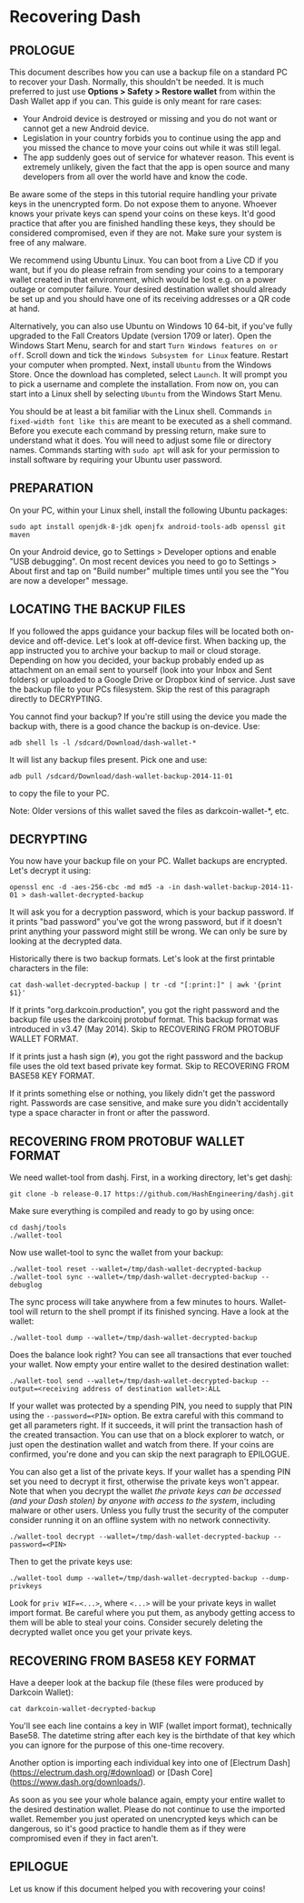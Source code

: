 Recovering Dash
===================

## PROLOGUE

This document describes how you can use a backup file on a standard PC to recover your Dash.
Normally, this shouldn't be needed. It is much preferred to just use **Options > Safety > Restore wallet** from within the Dash Wallet app if you can. This guide is only meant for rare cases:

- Your Android device is destroyed or missing and you do not want or cannot get a new Android
  device.
- Legislation in your country forbids you to continue using the app and you missed the chance to
  move your coins out while it was still legal.
- The app suddenly goes out of service for whatever reason. This event is extremely unlikely,
  given the fact that the app is open source and many developers from all over the world have and
  know the code.

Be aware some of the steps in this tutorial require handling your private keys in the unencrypted
form. Do not expose them to anyone. Whoever knows your private keys can spend your coins on these
keys. It'd good practice that after you are finished handling these keys, they should be
considered compromised, even if they are not. Make sure your system is free of any malware.

We recommend using Ubuntu Linux. You can boot from a Live CD if you want, but if you do please
refrain from sending your coins to a temporary wallet created in that environment, which would be
lost e.g. on a power outage or computer failure. Your desired destination wallet should already be
set up and you should have one of its receiving addresses or a QR code at hand.

Alternatively, you can also use Ubuntu on Windows 10 64-bit, if you've fully upgraded to the Fall Creators Update (version 1709 or later). Open the Windows Start Menu, search for and start `Turn Windows features on or off`. Scroll down and tick the `Windows Subsystem for Linux` feature. Restart your computer when prompted. Next, install `Ubuntu` from the Windows Store. Once the download has completed, select `Launch`. It will prompt you to pick a username and complete the installation. From now on, you can start into a Linux shell by selecting `Ubuntu` from the Windows Start Menu.

You should be at least a bit familiar with the Linux shell. Commands `in fixed-width font like this`
are meant to be executed as a shell command. Before you execute each command by pressing return,
make sure to understand what it does. You will need to adjust some file or directory names.
Commands starting with `sudo apt` will ask for your permission to install software by
requiring your Ubuntu user password.


## PREPARATION

On your PC, within your Linux shell, install the following Ubuntu packages:

    sudo apt install openjdk-8-jdk openjfx android-tools-adb openssl git maven

On your Android device, go to Settings > Developer options and enable "USB debugging". On most
recent devices you need to go to Settings > About first and tap on "Build number" multiple times
until you see the "You are now a developer" message.


## LOCATING THE BACKUP FILES

If you followed the apps guidance your backup files will be located both on-device and off-device.
Let's look at off-device first. When backing up, the app instructed you to archive your backup to
mail or cloud storage. Depending on how you decided, your backup probably ended up as attachment
on an email sent to yourself (look into your Inbox and Sent folders) or uploaded to a Google Drive
or Dropbox kind of service. Just save the backup file to your PCs filesystem. Skip the rest of this
paragraph directly to DECRYPTING.

You cannot find your backup? If you're still using the device you made the backup with, there is
a good chance the backup is on-device. Use:

	adb shell ls -l /sdcard/Download/dash-wallet-*

It will list any backup files present. Pick one and use:

	adb pull /sdcard/Download/dash-wallet-backup-2014-11-01

to copy the file to your PC.

Note:  Older versions of this wallet saved the files as darkcoin-wallet-*, etc.


## DECRYPTING

You now have your backup file on your PC. Wallet backups are encrypted. Let's decrypt it using:

    openssl enc -d -aes-256-cbc -md md5 -a -in dash-wallet-backup-2014-11-01 > dash-wallet-decrypted-backup

It will ask you for a decryption password, which is your backup password. If it prints
"bad password" you've got the wrong password, but if it doesn't print anything your password might
still be wrong. We can only be sure by looking at the decrypted data.

Historically there is two backup formats. Let's look at the first printable characters in the file:

	cat dash-wallet-decrypted-backup | tr -cd "[:print:]" | awk '{print $1}'

If it prints "org.darkcoin.production", you got the right password and the backup file uses the
darkcoinj protobuf format. This backup format was introduced in v3.47 (May 2014). Skip to
RECOVERING FROM PROTOBUF WALLET FORMAT.

If it prints just a hash sign (`#`), you got the right password and the backup file uses the old
text based private key format. Skip to RECOVERING FROM BASE58 KEY FORMAT.

If it prints something else or nothing, you likely didn't get the password right. Passwords are
case sensitive, and make sure you didn't accidentally type a space character in front or after the
password.


## RECOVERING FROM PROTOBUF WALLET FORMAT

We need wallet-tool from dashj. First, in a working directory, let's get dashj:

	git clone -b release-0.17 https://github.com/HashEngineering/dashj.git

Make sure everything is compiled and ready to go by using once:

	cd dashj/tools
	./wallet-tool

Now use wallet-tool to sync the wallet from your backup:

	./wallet-tool reset --wallet=/tmp/dash-wallet-decrypted-backup
	./wallet-tool sync --wallet=/tmp/dash-wallet-decrypted-backup --debuglog

The sync process will take anywhere from a few minutes to hours. Wallet-tool will return to the
shell prompt if its finished syncing. Have a look at the wallet:

	./wallet-tool dump --wallet=/tmp/dash-wallet-decrypted-backup

Does the balance look right? You can see all transactions that ever touched your wallet. Now empty
your entire wallet to the desired destination wallet:

	./wallet-tool send --wallet=/tmp/dash-wallet-decrypted-backup --output=<receiving address of destination wallet>:ALL

If your wallet was protected by a spending PIN, you need to supply that PIN using the
`--password=<PIN>` option. Be extra careful with this command to get all parameters right. If it
succeeds, it will print the transaction hash of the created transaction. You can use that on
a block explorer to watch, or just open the destination wallet and watch from there. If your coins
are confirmed, you're done and you can skip the next paragraph to EPILOGUE.

You can also get a list of the private keys. If your wallet has a spending PIN set you need to decrypt it first, otherwise the private keys won't appear. Note that when you decrypt the wallet *the private keys can be accessed (and your Dash stolen) by anyone with access to the system*, including malware or other users. Unless you fully trust the security of the computer consider running it on an offline system with no network connectivity.

    ./wallet-tool decrypt --wallet=/tmp/dash-wallet-decrypted-backup --password=<PIN>

Then to get the private keys use:

    ./wallet-tool dump --wallet=/tmp/dash-wallet-decrypted-backup --dump-privkeys

Look for `priv WIF=<...>`, where `<...>` will be your private keys in wallet import format. Be careful where you put them, as anybody getting access to them will be able to steal your coins. Consider securely deleting the decrypted wallet once you get your private keys.

## RECOVERING FROM BASE58 KEY FORMAT

Have a deeper look at the backup file (these files were produced by Darkcoin Wallet):

	cat darkcoin-wallet-decrypted-backup

You'll see each line contains a key in WIF (wallet import format), technically Base58. The
datetime string after each key is the birthdate of that key which you can ignore for the purpose
of this one-time recovery.

Another option is importing each individual key into one of [Electrum Dash] (https://electrum.dash.org/#download)
or [Dash Core] (https://www.dash.org/downloads/).

As soon as you see your whole balance again, empty your entire wallet to the desired destination
wallet. Please do not continue to use the imported wallet. Remember you just operated on
unencrypted keys which can be dangerous, so it's good practice to handle them as if they were
compromised even if they in fact aren't.


## EPILOGUE

Let us know if this document helped you with recovering your coins!